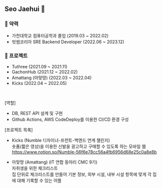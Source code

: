 ## Seo Jaehui 👋

### 📔 약력
* 가천대학교 컴퓨터공학과 졸업 (2019.03 ~ 2022.02)
* 빗썸코리아 SRE Backend Developer (2022.06 ~ 2023.12)

### 📂 프로젝트
* Tuthree (2021.09 ~ 2021.11)
* GachonHub (2021.12 ~ 2022.02)
* Amattang (아맞땅) (2022.03 ~ 2022.04)
* Kicks (2022.04 ~ 2022.05)
<br>

[역할]
* DB, REST API 설계 및 구현
* Github Actions, AWS CodeDeploy를 이용한 CI/CD 환경 구성

[프로젝트 목록]
* Kicks (Numble 디자이너-프런트-백엔드 연계 챌린지)<br>
  숏폼(짧은 영상)을 이용한 신발을 광고하고 구매할 수 있도록 하는 모바일 웹<br>
  https://www.notion.so/Numble-56f6e78cc56a4fb6956d68e25c0a8e8b

* 아맞땅 (Amattang) (IT 연합 동아리 CMC 9기)<br>
  자취생을 위한 체크리스트<br>
  집 단위로 체크리스트를 만들어 기본 정보, 외부 시설, 내부 시설 항목에 맞게 각 집에 대해 기록할 수 있는 어플
